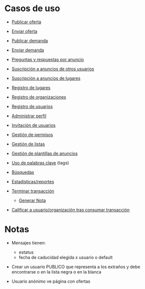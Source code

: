 Casos de uso
============

* [Publicar oferta](publicar_oferta.md)
* [Enviar oferta](enviar_oferta.md)
 
* [Publicar demanda](publicar_demanda.md)
* [Enviar demanda](enviar_demanda.md)

* [Preguntas y respuestas por anuncio](preguntas_y_respuestas_por_anuncio.md)

* [Suscripción a anuncios de otros usuarios](suscripcion_a_anuncios_de_otros_usuarios.md)
* [Suscripción a anuncios de lugares](suscripcion_a_anuncios_de_lugares.md)

* [Registro de lugares](registro_de_lugares.md)
* [Registro de organizaciones](registro_de_organizaciones.md)
* [Registro de usuarios](registro_de_usuarios.md)
* [Administrar perfil](administrar_perfil.md)

* [Invitación de usuarios ](invitacion_de_usuarios.md)
* [Gestión de permisos](gestion_de_permisos.md)
* [Gestión de listas](gestion_listas.md)

* [Gestión de plantillas de anuncios](gestion_de_plantillas.md)
* [Uso de palabras clave](tags.md) (tags)
* [Búsquedas](busquedas.md)
* [Estadísticas/reportes](estadisticas.md)

* [Terminar transacción](terminar_transaccion.md)
	- [Generar Nota](generar_nota.md)
* [Calificar a usuario/organización tras consumar transacción](calificar_tras_consumar_transaccion.md)



Notas
=====

* Mensajes tienen:
	- estatus
	- fecha de caducidad elegida x usuario o default

* Crear un usuario PUBLICO que representa a los extraños y debe encontrarse o en la lista negra o en la blanca

* Usuario anónimo ve página con ofertas
